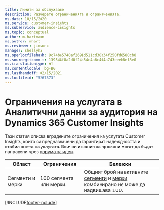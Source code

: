 ```yaml
---
title: Лимити за обслужване
description: Разберете ограниченията и ограниченията.
ms.date: 10/15/2020
ms.service: customer-insights
ms.subservice: audience-insights
ms.topic: conceptual
author: m-hartmann
ms.author: mhart
ms.reviewer: jimsonc
manager: shellyha
ms.openlocfilehash: 9c74ba5740af2691d511cd38b34f250fd8580cb8
ms.sourcegitcommit: 139548f8a2d0f24d54c4a6c404a743eeeb8ef8e0
ms.translationtype: HT
ms.contentlocale: bg-BG
ms.lasthandoff: 02/15/2021
ms.locfileid: "5267373"
---
```

# <a name="service-limits-in-dynamics-365-customer-insights-audience-insights-capability"></a>Ограничения на услугата в Аналитични данни за аудитория на Dynamics 365 Customer Insights

Тази статия описва вградените ограничения на услугата Customer Insights, които са предназначени да гарантират надеждността и стабилността на услугата. Всички искания за промени могат да бъдат направени чрез [форума за идеи](https://go.microsoft.com/fwlink/?linkid=2074172). 
 
| Област  | Ограничения  | Бележки |
|-------------|---------------------------------------------------------------------|---------------------------------------------------------------------|
| Сегменти и мерки | 100 сегмента или мерки. | Общият брой на активните [сегменти](segments.md) и [мерки](measures.md) комбинирано не може да надвишава 100.  |


[!INCLUDE[footer-include](../includes/footer-banner.md)]